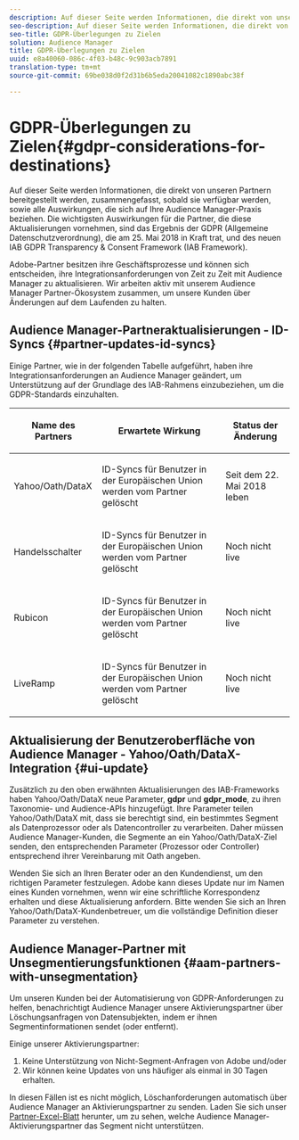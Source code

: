 ```yaml
---
description: Auf dieser Seite werden Informationen, die direkt von unseren Partnern bereitgestellt werden, zusammengefasst, sobald sie verfügbar werden, sowie alle Auswirkungen, die sich auf Ihre Audience Manager-Praxis beziehen. Die wichtigsten Auswirkungen für die Partner, die diese Aktualisierungen vornehmen, sind das Ergebnis der GDPR (Allgemeine Datenschutzverordnung), die am 25. Mai 2018 in Kraft trat, und des neuen IAB GDPR Transparency & Consent Framework (IAB Framework).
seo-description: Auf dieser Seite werden Informationen, die direkt von unseren Partnern bereitgestellt werden, zusammengefasst, sobald sie verfügbar werden, sowie alle Auswirkungen, die sich auf Ihre Audience Manager-Praxis beziehen. Die wichtigsten Auswirkungen für die Partner, die diese Aktualisierungen vornehmen, sind das Ergebnis der GDPR (Allgemeine Datenschutzverordnung), die am 25. Mai 2018 in Kraft trat, und des neuen IAB GDPR Transparency & Consent Framework (IAB Framework).
seo-title: GDPR-Überlegungen zu Zielen
solution: Audience Manager
title: GDPR-Überlegungen zu Zielen
uuid: e8a40060-086c-4f03-b48c-9c903acb7891
translation-type: tm+mt
source-git-commit: 69be038d0f2d31b6b5eda20041082c1890abc38f

---
```



# GDPR-Überlegungen zu Zielen{#gdpr-considerations-for-destinations}

Auf dieser Seite werden Informationen, die direkt von unseren Partnern bereitgestellt werden, zusammengefasst, sobald sie verfügbar werden, sowie alle Auswirkungen, die sich auf Ihre Audience Manager-Praxis beziehen. Die wichtigsten Auswirkungen für die Partner, die diese Aktualisierungen vornehmen, sind das Ergebnis der GDPR (Allgemeine Datenschutzverordnung), die am 25. Mai 2018 in Kraft trat, und des neuen IAB GDPR Transparency &amp; Consent Framework (IAB Framework).

Adobe-Partner besitzen ihre Geschäftsprozesse und können sich entscheiden, ihre Integrationsanforderungen von Zeit zu Zeit mit Audience Manager zu aktualisieren. Wir arbeiten aktiv mit unserem Audience Manager Partner-Ökosystem zusammen, um unsere Kunden über Änderungen auf dem Laufenden zu halten.

## Audience Manager-Partneraktualisierungen - ID-Syncs {#partner-updates-id-syncs}

Einige Partner, wie in der folgenden Tabelle aufgeführt, haben ihre Integrationsanforderungen an Audience Manager geändert, um Unterstützung auf der Grundlage des IAB-Rahmens einzubeziehen, um die GDPR-Standards einzuhalten.

<table id="table_335A470D4F10434E9CF587089FB54B0C"> 
 <thead> 
  <tr> 
   <th colname="col1" class="entry"> <p>Name des Partners </p> </th> 
   <th colname="col2" class="entry"> <p>Erwartete Wirkung </p> </th> 
   <th colname="col3" class="entry"> <p>Status der Änderung </p> </th> 
  </tr>
 </thead>
 <tbody> 
  <tr> 
   <td colname="col1"> <p>Yahoo/Oath/DataX </p> </td> 
   <td colname="col2"> <p>ID-Syncs für Benutzer in der Europäischen Union werden vom Partner gelöscht </p> </td> 
   <td colname="col3"> <p>Seit dem 22. Mai 2018 leben </p> </td> 
  </tr> 
  <tr> 
   <td colname="col1"> <p>Handelsschalter </p> </td> 
   <td colname="col2"> <p>ID-Syncs für Benutzer in der Europäischen Union werden vom Partner gelöscht </p> </td> 
   <td colname="col3"> <p>Noch nicht live </p> </td> 
  </tr> 
  <tr> 
   <td colname="col1"> <p>Rubicon </p> </td> 
   <td colname="col2"> <p>ID-Syncs für Benutzer in der Europäischen Union werden vom Partner gelöscht </p> </td> 
   <td colname="col3"> <p>Noch nicht live </p> </td> 
  </tr> 
  <tr> 
   <td colname="col1"> <p>LiveRamp </p> </td> 
   <td colname="col2"> <p>ID-Syncs für Benutzer in der Europäischen Union werden vom Partner gelöscht </p> </td> 
   <td colname="col3"> <p>Noch nicht live </p> </td> 
  </tr> 
 </tbody> 
</table>

## Aktualisierung der Benutzeroberfläche von Audience Manager - Yahoo/Oath/DataX-Integration {#ui-update}

Zusätzlich zu den oben erwähnten Aktualisierungen des IAB-Frameworks haben Yahoo/Oath/DataX neue Parameter, **gdpr** und **gdpr_mode**, zu ihren Taxonomie- und Audience-APIs hinzugefügt. Ihre Parameter teilen Yahoo/Oath/DataX mit, dass sie berechtigt sind, ein bestimmtes Segment als Datenprozessor oder als Datencontroller zu verarbeiten. Daher müssen Audience Manager-Kunden, die Segmente an ein Yahoo/Oath/DataX-Ziel senden, den entsprechenden Parameter (Prozessor oder Controller) entsprechend ihrer Vereinbarung mit Oath angeben.

Wenden Sie sich an Ihren Berater oder an den Kundendienst, um den richtigen Parameter festzulegen. Adobe kann dieses Update nur im Namen eines Kunden vornehmen, wenn wir eine schriftliche Korrespondenz erhalten und diese Aktualisierung anfordern. Bitte wenden Sie sich an Ihren Yahoo/Oath/DataX-Kundenbetreuer, um die vollständige Definition dieser Parameter zu verstehen.

## Audience Manager-Partner mit Unsegmentierungsfunktionen {#aam-partners-with-unsegmentation}

Um unseren Kunden bei der Automatisierung von GDPR-Anforderungen zu helfen, benachrichtigt Audience Manager unsere Aktivierungspartner über Löschungsanfragen von Datensubjekten, indem er ihnen Segmentinformationen sendet (oder entfernt).

Einige unserer Aktivierungspartner:

1. Keine Unterstützung von Nicht-Segment-Anfragen von Adobe und/oder
1. Wir können keine Updates von uns häufiger als einmal in 30 Tagen erhalten.

In diesen Fällen ist es nicht möglich, Löschanforderungen automatisch über Audience Manager an Aktivierungspartner zu senden. Laden Sie sich unser [Partner-Excel-Blatt](/help/using/overview/aam-gdpr/assets/AAM-Partners-July2019.xlsx) herunter, um zu sehen, welche Audience Manager-Aktivierungspartner das Segment nicht unterstützen.
